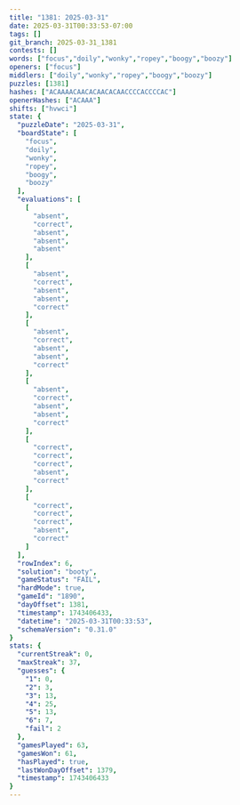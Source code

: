 ```yaml
---
title: "1381: 2025-03-31"
date: 2025-03-31T00:33:53-07:00
tags: []
git_branch: 2025-03-31_1381
contests: []
words: ["focus","doily","wonky","ropey","boogy","boozy"]
openers: ["focus"]
middlers: ["doily","wonky","ropey","boogy","boozy"]
puzzles: [1381]
hashes: ["ACAAAACAACACAACACAACCCCACCCCAC"]
openerHashes: ["ACAAA"]
shifts: ["hvwci"]
state: {
  "puzzleDate": "2025-03-31",
  "boardState": [
    "focus",
    "doily",
    "wonky",
    "ropey",
    "boogy",
    "boozy"
  ],
  "evaluations": [
    [
      "absent",
      "correct",
      "absent",
      "absent",
      "absent"
    ],
    [
      "absent",
      "correct",
      "absent",
      "absent",
      "correct"
    ],
    [
      "absent",
      "correct",
      "absent",
      "absent",
      "correct"
    ],
    [
      "absent",
      "correct",
      "absent",
      "absent",
      "correct"
    ],
    [
      "correct",
      "correct",
      "correct",
      "absent",
      "correct"
    ],
    [
      "correct",
      "correct",
      "correct",
      "absent",
      "correct"
    ]
  ],
  "rowIndex": 6,
  "solution": "booty",
  "gameStatus": "FAIL",
  "hardMode": true,
  "gameId": "1890",
  "dayOffset": 1381,
  "timestamp": 1743406433,
  "datetime": "2025-03-31T00:33:53",
  "schemaVersion": "0.31.0"
}
stats: {
  "currentStreak": 0,
  "maxStreak": 37,
  "guesses": {
    "1": 0,
    "2": 3,
    "3": 13,
    "4": 25,
    "5": 13,
    "6": 7,
    "fail": 2
  },
  "gamesPlayed": 63,
  "gamesWon": 61,
  "hasPlayed": true,
  "lastWonDayOffset": 1379,
  "timestamp": 1743406433
}
---
```

<!-- more -->

